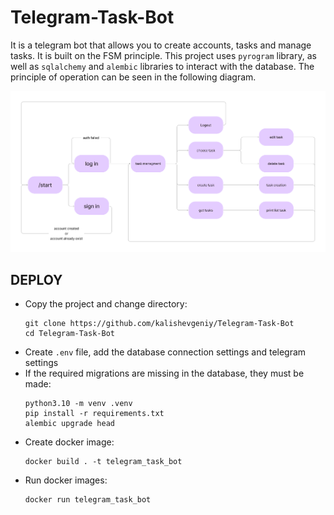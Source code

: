 # Telegram-Task-Bot

It is a telegram bot that allows you to create accounts, tasks and manage tasks. It is built on the FSM principle.
This project uses `pyrogram` library, as well as `sqlalchemy` and `alembic` libraries to interact with the database.
The principle of operation can be seen in the following diagram. 

<p><img src="description/diagram.png"></p>

## DEPLOY

- Copy the project and change directory:
    ```
    git clone https://github.com/kalishevgeniy/Telegram-Task-Bot
    cd Telegram-Task-Bot
    ```
- Create `.env` file, add the database connection settings and telegram settings
- If the required migrations are missing in the database, they must be made:
    ```
    python3.10 -m venv .venv
    pip install -r requirements.txt        
    alembic upgrade head
    ```
- Create docker image:
    ```
    docker build . -t telegram_task_bot
    ```
- Run docker images:
    ```
    docker run telegram_task_bot
    ```
